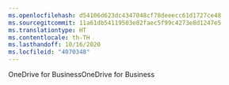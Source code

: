 ```yaml
---
ms.openlocfilehash: d54106d623dc4347048cf78deeecc61d1727ce48
ms.sourcegitcommit: 11a61db54119503e82faec5f99c4273e8d1247e5
ms.translationtype: HT
ms.contentlocale: th-TH
ms.lasthandoff: 10/16/2020
ms.locfileid: "4070348"
---
```

<span data-ttu-id="832c0-101">OneDrive for Business</span><span class="sxs-lookup"><span data-stu-id="832c0-101">OneDrive for Business</span></span>